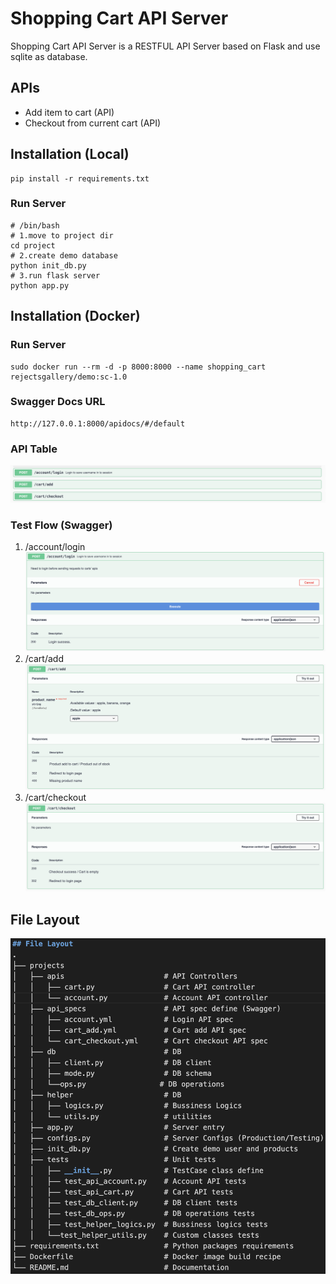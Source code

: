 # Shopping Cart API Server
Shopping Cart API Server is a RESTFUL API Server based on Flask and use sqlite as database.

## APIs
- Add item to cart (API)
- Checkout from current cart (API)

## Installation (Local)
```
pip install -r requirements.txt
```
### Run Server
```
# /bin/bash
# 1.move to project dir
cd project
# 2.create demo database
python init_db.py
# 3.run flask server
python app.py
```


## Installation (Docker)
### Run Server
```
sudo docker run --rm -d -p 8000:8000 --name shopping_cart rejectsgallery/demo:sc-1.0
```

### Swagger Docs URL
```
http://127.0.0.1:8000/apidocs/#/default
```
### API Table
![image](src/swagger_api_table.png)



### Test Flow (Swagger)
1. /account/login
![image](src/swagger_step1.png)
2. /cart/add
![image](src/swagger_step2.png)
3. /cart/checkout
![image](src/swagger_step3.png)

## File Layout
![image](src/file_layout.png)
